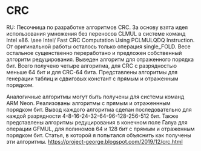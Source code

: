 # CRC
RU: 
Песочница по разработке алгоритмов CRC. 
За основу взята идея использования умножения без переносов CLMUL в системе команд Intel x86. 
\see Intel/ Fast CRC Computation Using PCLMULQDQ Instruction.
От оригинальной работы осталось только операция single_FOLD. Весе остальное сущенственно переработано и предложен собственный алгоритм редуцирования. Выведен алгоритм для отраженного порядка бит. Всего получено четыре алгоритма, для CRC с разрядностью меньше 64 бит и для CRC-64 бита. Представлены алгоритмы для генерации таблиц и сдвиговых констант с прямым и отраженным порядком. 

Аналогичные алгоритмы могут быть получены для системы команд ARM Neon. 
Реализованы алгоритмы с прямым и отраженнным порядком бит. 
Вывод каждого алгоритма сделан последовательно для каждой разрядности 4-8-16-24-32-64-96-128-256-512 бит. 
Также представлены алгоритмы редуцирования в конечном поле Галуа для операции GFMUL, для полиномов 64 и 128 бит с прямым и отраженным порядком бит.
Статья, в которой я попытался объяснить как получены эти алгоритмы.
https://project-george.blogspot.com/2019/12/crc.html
